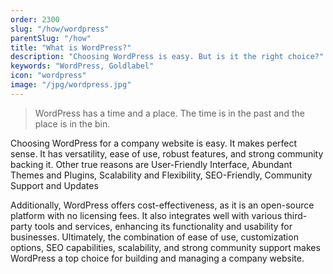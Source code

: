 ```yaml
---
order: 2300
slug: "/how/wordpress"
parentSlug: "/how"
title: "What is WordPress?"
description: "Choosing WordPress is easy. But is it the right choice?"
keywords: "WordPress, Goldlabel"
icon: "wordpress"
image: "/jpg/wordpress.jpg"
---
```

> WordPress has a time and a place. The time is in the past and the place is in the bin.

Choosing WordPress for a company website is easy. It makes perfect sense. It has  versatility, ease of use, robust features, and strong community backing it. Other true reasons are User-Friendly Interface, Abundant Themes and Plugins, Scalability and Flexibility, SEO-Friendly, Community Support and Updates

Additionally, WordPress offers cost-effectiveness, as it is an open-source platform with no licensing fees. It also integrates well with various third-party tools and services, enhancing its functionality and usability for businesses. Ultimately, the combination of ease of use, customization options, SEO capabilities, scalability, and strong community support makes WordPress a top choice for building and managing a company website.
